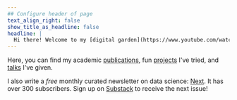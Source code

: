 ```yaml
---
## Configure header of page
text_align_right: false
show_title_as_headline: false
headline: |
  Hi there! Welcome to my [digital garden](https://www.youtube.com/watch?v=E5ERSfydB30&t=1s).
---
```


<!-- this is a subheadline -->

Here, you can find my academic [publications](/publications/), fun [projects](/project/) I've tried, and [talks](/talk/) I've given.

I also write a *free* monthly curated newsletter on data science: [Next](https://www.harsh17.in/next/). It has over 300 subscribers. Sign up on [Substack](https://hvsc1708.substack.com/) to receive the next issue!
